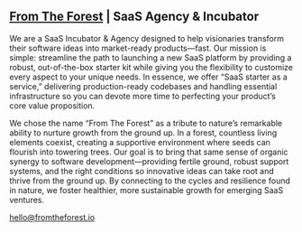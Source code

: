 ## [From The Forest](https://fromtheforest.io) | SaaS Agency & Incubator

We are a SaaS Incubator & Agency designed to help visionaries transform their software ideas into market-ready products—fast. Our mission is simple: streamline the path to launching a new SaaS platform by providing a robust, out-of-the-box starter kit while giving you the flexibility to customize every aspect to your unique needs. In essence, we offer “SaaS starter as a service,” delivering production-ready codebases and handling essential infrastructure so you can devote more time to perfecting your product’s core value proposition.

We chose the name “From The Forest” as a tribute to nature’s remarkable ability to nurture growth from the ground up. In a forest, countless living elements coexist, creating a supportive environment where seeds can flourish into towering trees. Our goal is to bring that same sense of organic synergy to software development—providing fertile ground, robust support systems, and the right conditions so innovative ideas can take root and thrive from the ground up. By connecting to the cycles and resilience found in nature, we foster healthier, more sustainable growth for emerging SaaS ventures.

[hello@fromtheforest.io](mailto:hello@fromtheforest.io)

